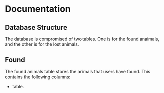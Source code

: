 # Documentation

## Database Structure

The database is compromised of two tables. One is for the found anaimals, and the other is for the lost animals. 

## Found

The found animals table stores the animals that users have found. This contains the following columns:
- table.
